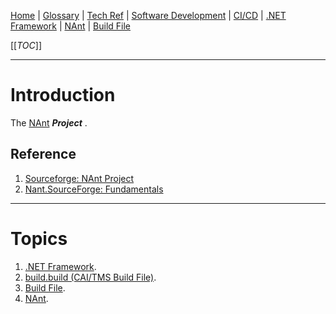 [Home](/Slalom-LLC/Slalom-Consulting) | [Glossary](/Glossary) | [Tech Ref](/Tech-Ref) | [Software Development](/Tech-Ref/Software-Development) | [CI/CD](/Tech-Ref/Software-Development/DevOps-\(Development-and-IT-Operations\)/CI-CD-\(Continuous-Integration-%2D-Continuous-Delivery\)) | [.NET Framework](/Tech-Ref/Software-Development/NET-Framework) | [NAnt](/Tech-Ref/Software-Development/NET-Framework/NAnt) | [Build File](/Tech-Ref/Software-Development/NET-Framework/NAnt/Build-File-\(NAnt\))

[[_TOC_]]

---
# Introduction
The [NAnt](/Tech-Ref/Software-Development/NET-Framework/NAnt) ***Project*** .

## Reference
1. [Sourceforge: NAnt Project](http://nant.sourceforge.net/release/0.90/help/fundamentals/projects.html)
1. [Nant.SourceForge: Fundamentals](http://nant.sourceforge.net/release/0.90/help/fundamentals/index.html)

---
# Topics
1. [.NET Framework](/Tech-Ref/Software-Development/NET-Framework).
1. [build.build (CAI/TMS Build File)](/Clients/CAI-\(Cox-Automotive-Inc\)/Infrastructure-\(CAI\)/Systems-and-Services-\(CAI\)/TMS/build.build).
1. [Build File](/Tech-Ref/Software-Development/NET-Framework/NAnt/Build-File-\(NAnt\)).
1. [NAnt](/Tech-Ref/Software-Development/NET-Framework/NAnt).
